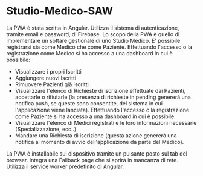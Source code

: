 # Studio-Medico-SAW
La PWA è stata scritta in Angular.
Utilizza il sistema di autenticazione, tramite email e password, di Firebase.
Lo scopo della PWA è quello di implementare un softare gestionale di uno Studio Medico.
E' possibile registrarsi sia come Medico che come Paziente.
Effettuando l'accesso o la registrazione come Medico si ha accesso a una dashboard in cui è possibile: 
  - Visualizzare i propri Iscritti
  - Aggiungere nuovi Iscritti
  - Rimuovere Pazienti già iscritti
  - Visualizzare l'elenco di Richieste di iscrizione effettuate dai Pazienti, accettarle o rifiutarle (la presenza di richieste in pending genererà una notifica push, se queste sono consentite, del sistema in cui l'applicazione viene lanciata).
Effettuando l'accesso o la registrazione come Paziente si ha accesso a una dashboard in cui è possibile:
   - Visualizzare l'elenco di Medici registrati e le loro informazioni necessarie (Specializzazione, ecc..)
   - Mandare una Richiesta di iscrizione (questa azione genererà una notifica al momento di avvio dell'applicazione da parte del Medico).

La PWA è installabile sul dispositivo tramite un pulsante posto sul tab del browser.
Integra una Fallback page che si aprirà in mancanza di rete.
Utilizza il service worker predefinito di Angular.
    
